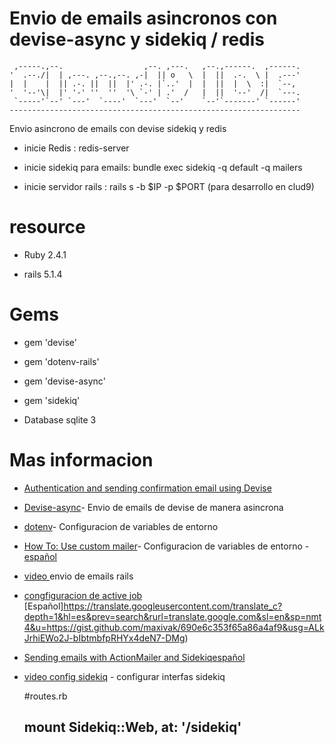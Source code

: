 # Envio de emails asincronos con devise-async y sidekiq / redis

     ,-----.,--.                  ,--. ,---.   ,--.,------.  ,------.
    '  .--./|  | ,---. ,--.,--. ,-|  || o   \  |  ||  .-.  \ |  .---'
    |  |    |  || .-. ||  ||  |' .-. |`..'  |  |  ||  |  \  :|  `--, 
    '  '--'\|  |' '-' ''  ''  '\ `-' | .'  /   |  ||  '--'  /|  `---.
     `-----'`--' `---'  `----'  `---'  `--'    `--'`-------' `------'
    ----------------------------------------------------------------- 


Envio asincrono de emails con devise
sidekiq  y redis 

- inicie Redis : redis-server

- inicie sidekiq para emails: bundle exec sidekiq -q default -q mailers 

- inicie servidor rails : rails s -b $IP -p $PORT (para desarrollo en clud9) 

# resource

* Ruby 2.4.1

* rails 5.1.4

# Gems

* gem 'devise'

* gem 'dotenv-rails'

* gem 'devise-async'

* gem 'sidekiq'

* Database sqlite 3

# Mas informacion 

+ [Authentication and sending confirmation email using Devise ](http://www.bogotobogo.com/RubyOnRails/RubyOnRails_Devise_Authentication_Sending_Confirmation_Email.php)

+ [Devise-async](https://github.com/mhfs/devise-async)- Envio de emails de devise de manera  asincrona

+ [dotenv](https://github.com/bkeepers/dotenv)- Configuracion de variables de entorno

+ [How To: Use custom mailer](https://github.com/plataformatec/devise/wiki/How-To:-Use-custom-mailer)- Configuracion de variables de entorno - [español](https://translate.googleusercontent.com/translate_c?depth=1&hl=es&prev=search&rurl=translate.google.com&sl=en&sp=nmt4&u=https://github.com/plataformatec/devise/wiki/How-To:-Use-custom-mailer&usg=ALkJrhh4gyW5Gnz5yGRObTjXUnPdLrj6xw)


+ [video ](https://www.youtube.com/watch?v=9QCatmBq-R8) envio de emails rails

+ [congfiguracion de active job ](https://github.com/mperham/sidekiq/wiki/Active-Job) [Español]https://translate.googleusercontent.com/translate_c?depth=1&hl=es&prev=search&rurl=translate.google.com&sl=en&sp=nmt4&u=https://gist.github.com/maxivak/690e6c353f65a86a4af9&usg=ALkJrhiEWo2J-bIbtmbfpRHYx4deN7-DMg)

+ [Sending emails with ActionMailer and Sidekiq](https://gist.github.com/maxivak/690e6c353f65a86a4af9)[español](https://translate.googleusercontent.com/translate_c?depth=1&hl=es&prev=search&rurl=translate.google.com&sl=en&sp=nmt4&u=https://gist.github.com/maxivak/690e6c353f65a86a4af9&usg=ALkJrhiEWo2J-bIbtmbfpRHYx4deN7-DMg)

+ [video config sidekiq](https://www.youtube.com/watch?v=iIXLt24f8Mg&t=132s) - configurar interfas sidekiq 


     #routes.rb

     mount Sidekiq::Web, at: '/sidekiq'
  ----------------------------------------------------------------- 

